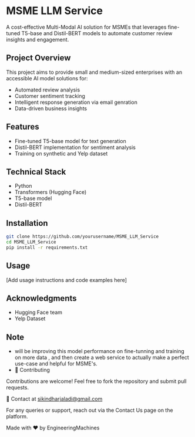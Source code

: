 # MSME LLM Service

A cost-effective Multi-Modal AI solution for MSMEs that leverages fine-tuned T5-base and Distil-BERT models to automate customer review insights and engagement.

##  Project Overview

This project aims to provide small and medium-sized enterprises with an accessible AI model solutions for:
- Automated review analysis
- Customer sentiment tracking
- Intelligent response generation via email genration
- Data-driven business insights

##  Features

- Fine-tuned T5-base model for text generation
- Distil-BERT implementation for sentiment analysis
- Training on synthetic and Yelp dataset


##  Technical Stack

- Python
- Transformers (Hugging Face)
- T5-base model
- Distil-BERT

##  Installation

```bash
git clone https://github.com/yourusername/MSME_LLM_Service
cd MSME_LLM_Service
pip install -r requirements.txt
```

##  Usage

[Add usage instructions and code examples here]


##  Acknowledgments

- Hugging Face team
- Yelp Dataset

 ##  Note

 - will be improving this model performance on fine-tunning and training on more data , and then create a web service to actually make a perfect use-case and helpful for MSME's.
 - 🤝 Contributing

Contributions are welcome! Feel free to fork the repository and submit pull requests.

📧 Contact at sikindharjaladi@gmail.com

For any queries or support, reach out via the Contact Us page on the platform.

Made with ❤️ by EngineeringMachines
